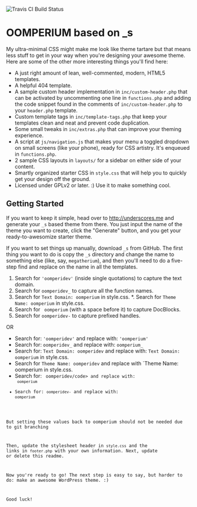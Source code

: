 ![Travis CI Build Status](https://travis-ci.org/Automattic/_s.svg?branch=master)

OOMPERIUM based on _s
===


My ultra-minimal CSS might make me look like theme tartare but that means less stuff to get in your way when you're designing your awesome theme. Here are some of the other more interesting things you'll find here:

* A just right amount of lean, well-commented, modern, HTML5 templates.
* A helpful 404 template.
* A sample custom header implementation in `inc/custom-header.php` that can be activated by uncommenting one line in `functions.php` and adding the code snippet found in the comments of `inc/custom-header.php` to your `header.php` template.
* Custom template tags in `inc/template-tags.php` that keep your templates clean and neat and prevent code duplication.
* Some small tweaks in `inc/extras.php` that can improve your theming experience.
* A script at `js/navigation.js` that makes your menu a toggled dropdown on small screens (like your phone), ready for CSS artistry. It's enqueued in `functions.php`.
* 2 sample CSS layouts in `layouts/` for a sidebar on either side of your content.
* Smartly organized starter CSS in `style.css` that will help you to quickly get your design off the ground.
* Licensed under GPLv2 or later. :) Use it to make something cool.

Getting Started
---------------

If you want to keep it simple, head over to http://underscores.me and generate your `_s` based theme from there. You just input the name of the theme you want to create, click the "Generate" button, and you get your ready-to-awesomize starter theme.

If you want to set things up manually, download `_s` from GitHub. The first thing you want to do is copy the `_s` directory and change the name to something else (like, say, `megatherium`), and then you'll need to do a five-step find and replace on the name in all the templates.

1. Search for `'oomperidev'` (inside single quotations) to capture the text domain.
2. Search for `oomperidev_` to capture all the function names.
3. Search for `Text Domain: oomperium` in style.css.
*. Search for `Theme Name: oomperium` in style.css.
4. Search for <code>&nbsp;oomperium</code> (with a space before it) to capture DocBlocks.
5. Search for `oomperidev-` to capture prefixed handles.

OR

* Search for: `'oomperidev'` and replace with: `'oomperium'`
* Search for: `oomperidev_` and replace with: `oomperium_`
* Search for: `Text Domain: oomperidev` and replace with: `Text Domain: oomperium` in style.css.
* Search for `Theme Name: oomperidev` and replace with `Theme Name: oomperium in style.css.
* Search for: <code>&nbsp;oomperidev/code> and replace with: <code>&nbsp;oomperium</code>
* Search for: `oomperidev-` and replace with: `oomperium`

But setting these values back to oomperium should not be needed due to git branching

Then, update the stylesheet header in `style.css` and the links in `footer.php` with your own information. Next, update or delete this readme.

Now you're ready to go! The next step is easy to say, but harder to do: make an awesome WordPress theme. :)

Good luck!
